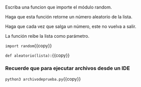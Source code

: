 Escriba una funcion que importe el módulo random.

Haga que esta función retorne un número aleatorio de la lista.

Haga que cada vez que salga un número, este no vuelva a salir.

La función reibe la lista como parámetro.

`import random`{{copy}}

`def aleatorio(lista):`{{copy}}

### Recuerde que para ejecutar archivos desde un IDE

`python3 archivodeprueba.py`{{copy}}
